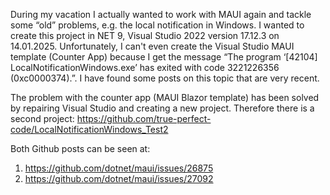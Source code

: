 During my vacation I actually wanted to work with MAUI again and tackle some “old” problems, e.g. the local notification in Windows. I wanted to create this project in NET 9, Visual Studio 2022 version 17.12.3 on 14.01.2025. Unfortunately, I can't even create the Visual Studio MAUI template (Counter App) because I get the message “The program ‘[42104] LocalNotificationWindows.exe’ has exited with code 3221226356 (0xc0000374).”. I have found some posts on this topic that are very recent. 

The problem with the counter app (MAUI Blazor template) has been solved by repairing Visual Studio and creating a new project. Therefore there is a second project: https://github.com/true-perfect-code/LocalNotificationWindows_Test2

Both Github posts can be seen at:
1. https://github.com/dotnet/maui/issues/26875
2. https://github.com/dotnet/maui/issues/27092
